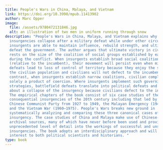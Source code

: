 ```yaml
---
title: People's Wars in China, Malaya, and Vietnam
link: https://doi.org/10.3998/mpub.11413902
author: Marc Opper
image:
  file: /assets/9780472131846.jpg
  alt: an illustration of two men in uniform running through snow
description: "People's Wars in China, Malaya, and Vietnam explains why some
  insurgencies collapse after a military defeat while under other circumstances
  insurgents are able to maintain influence, rebuild strength, and ultimately
  defeat the government. The author argues that ultimate victory in civil wars
  rests on the size of the coalition of social groups established by each side
  during the conflict. When insurgents establish broad social coalitions
  (relative to the incumbent), their movement will persist even when military
  defeats lead to loss of control of territory because they enjoy the support of
  the civilian population and civilians will not defect to the incumbent. By
  contrast, when insurgents establish narrow coalitions, civilian compliance is
  solely a product of coercion. Where insurgents implement such governing
  strategies, battlefield defeats translate into political defeats and bring
  about a collapse of the insurgency because civilians defect to the incumbent.
  The empirical chapters of the book consist of six case studies of the most
  consequential insurgencies of the 20th century including that led by the
  Chinese Communist Party from 1927 to 1949, the Malayan Emergency (1948–1960),
  and the Vietnam War (1960–1975). People's Wars breaks new ground in
  systematically analyzing and comparing these three canonical cases of
  insurgency. The case studies of China and Malaya make use of Chinese-language
  archival sources, many of which have never before been used and provide an
  unprecedented level of detail into the workings of successful and unsuccessful
  insurgencies. The book adopts an interdisciplinary approach and will be of
  interest to both political scientists and historians. "
type: book
---
```

